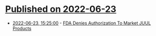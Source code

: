 # [Published on 2022-06-23](index.md)

* [2022-06-23, 15:25:00](https://news.slashdot.org/story/22/06/23/1525220/fda-denies-authorization-to-market-juul-products?utm_source=rss1.0mainlinkanon&utm_medium=feed) - [FDA Denies Authorization To Market JUUL Products](https://news.slashdot.org/story/22/06/23/1525220/fda-denies-authorization-to-market-juul-products?utm_source=rss1.0mainlinkanon&utm_medium=feed)
